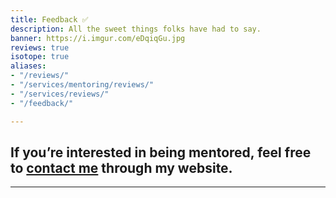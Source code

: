 ```yaml
---
title: Feedback ✅
description: All the sweet things folks have had to say.
banner: https://i.imgur.com/eDqiqGu.jpg
reviews: true
isotope: true
aliases:
- "/reviews/"
- "/services/mentoring/reviews/"
- "/services/reviews/"
- "/feedback/"

---
```

## If you’re interested in being mentored, feel free to [contact me](/contact/) through my website.

---
